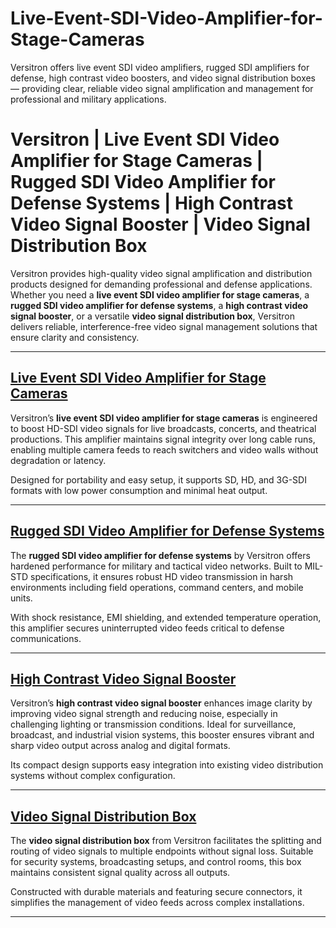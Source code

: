 # Live-Event-SDI-Video-Amplifier-for-Stage-Cameras
Versitron offers live event SDI video amplifiers, rugged SDI amplifiers for defense, high contrast video boosters, and video signal distribution boxes — providing clear, reliable video signal amplification and management for professional and military applications.
# Versitron | Live Event SDI Video Amplifier for Stage Cameras | Rugged SDI Video Amplifier for Defense Systems | High Contrast Video Signal Booster | Video Signal Distribution Box

Versitron provides high-quality video signal amplification and distribution products designed for demanding professional and defense applications. Whether you need a **live event SDI video amplifier for stage cameras**, a **rugged SDI video amplifier for defense systems**, a **high contrast video signal booster**, or a versatile **video signal distribution box**, Versitron delivers reliable, interference-free video signal management solutions that ensure clarity and consistency.

---

## [Live Event SDI Video Amplifier for Stage Cameras](https://www.versitron.com/products/vdahdsdi1632-video-distribution-amplifiers-model-hdsdi)  
Versitron’s **live event SDI video amplifier for stage cameras** is engineered to boost HD-SDI video signals for live broadcasts, concerts, and theatrical productions. This amplifier maintains signal integrity over long cable runs, enabling multiple camera feeds to reach switchers and video walls without degradation or latency.

Designed for portability and easy setup, it supports SD, HD, and 3G-SDI formats with low power consumption and minimal heat output.

---

## [Rugged SDI Video Amplifier for Defense Systems](https://www.versitron.com/products/video-distribution-amplifier-analog-hd-interface-16-video-inputs-32-video-outputs)  
The **rugged SDI video amplifier for defense systems** by Versitron offers hardened performance for military and tactical video networks. Built to MIL-STD specifications, it ensures robust HD video transmission in harsh environments including field operations, command centers, and mobile units.

With shock resistance, EMI shielding, and extended temperature operation, this amplifier secures uninterrupted video feeds critical to defense communications.

---

## [High Contrast Video Signal Booster](https://www.versitron.com/products/vdau1648-video-distribution-amplifiers-model-vdau1648)  
Versitron’s **high contrast video signal booster** enhances image clarity by improving video signal strength and reducing noise, especially in challenging lighting or transmission conditions. Ideal for surveillance, broadcast, and industrial vision systems, this booster ensures vibrant and sharp video output across analog and digital formats.

Its compact design supports easy integration into existing video distribution systems without complex configuration.

---

## [Video Signal Distribution Box](https://www.versitron.com/products/vdau1664-video-distribution-amplifiers-model-vdau1664)  
The **video signal distribution box** from Versitron facilitates the splitting and routing of video signals to multiple endpoints without signal loss. Suitable for security systems, broadcasting setups, and control rooms, this box maintains consistent signal quality across all outputs.

Constructed with durable materials and featuring secure connectors, it simplifies the management of video feeds across complex installations.

---
